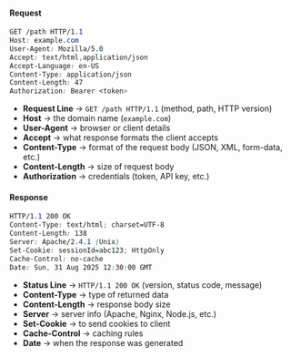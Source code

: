 
#### Request

```scss
GET /path HTTP/1.1
Host: example.com
User-Agent: Mozilla/5.0
Accept: text/html,application/json
Accept-Language: en-US
Content-Type: application/json
Content-Length: 47
Authorization: Bearer <token>
```

- **Request Line** → `GET /path HTTP/1.1` (method, path, HTTP version)
- **Host** → the domain name (`example.com`)
- **User-Agent** → browser or client details
- **Accept** → what response formats the client accepts
- **Content-Type** → format of the request body (JSON, XML, form-data, etc.)
- **Content-Length** → size of request body
- **Authorization** → credentials (token, API key, etc.)

#### Response

```scss
HTTP/1.1 200 OK
Content-Type: text/html; charset=UTF-8
Content-Length: 138
Server: Apache/2.4.1 (Unix)
Set-Cookie: sessionId=abc123; HttpOnly
Cache-Control: no-cache
Date: Sun, 31 Aug 2025 12:30:00 GMT
```

- **Status Line** → `HTTP/1.1 200 OK` (version, status code, message)
- **Content-Type** → type of returned data
- **Content-Length** → response body size
- **Server** → server info (Apache, Nginx, Node.js, etc.)
- **Set-Cookie** → to send cookies to client
- **Cache-Control** → caching rules
- **Date** → when the response was generated
